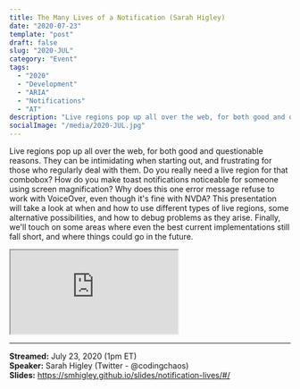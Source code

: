 ```yaml
---
title: The Many Lives of a Notification (Sarah Higley)
date: "2020-07-23"
template: "post"
draft: false
slug: "2020-JUL"
category: "Event"
tags:
  - "2020"
  - "Development"
  - "ARIA"
  - "Notifications"
  - "AT"
description: "Live regions pop up all over the web, for both good and questionable reasons. They can be intimidating when starting out, and frustrating for those who regularly deal with them. Do you really need a live region for that combobox? How do you make toast notifications noticeable for someone using screen magnification? Why does this one error message refuse to work with VoiceOver, even though it's fine with NVDA? This presentation will take a look at when and how to use different types of live regions, some alternative possibilities, and how to debug problems as they arise. Finally, we'll touch on some areas where even the best current implementations still fall short, and where things could go in the future."
socialImage: "/media/2020-JUL.jpg"
---
```

Live regions pop up all over the web, for both good and questionable reasons. They can be intimidating when starting out, and frustrating for those who regularly deal with them. Do you really need a live region for that combobox? How do you make toast notifications noticeable for someone using screen magnification? Why does this one error message refuse to work with VoiceOver, even though it's fine with NVDA? This presentation will take a look at when and how to use different types of live regions, some alternative possibilities, and how to debug problems as they arise. Finally, we'll touch on some areas where even the best current implementations still fall short, and where things could go in the future.

<iframe title="The Many Lives of a Notification by Sarah Higley" src="https://www.youtube.com/embed/W5YAaLLBKhQ" allow="accelerometer; autoplay; encrypted-media; gyroscope; picture-in-picture" allowfullscreen></iframe>

-----
<b>Streamed:</b> July 23, 2020 (1pm ET)<br>
<b>Speaker:</b> Sarah Higley (Twitter - @codingchaos)<br>
<b>Slides:</b> https://smhigley.github.io/slides/notification-lives/#/